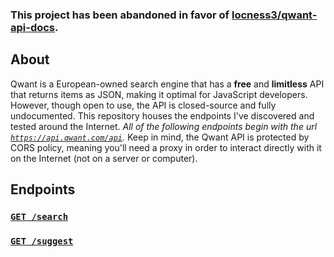 ### This project has been abandoned in favor of [locness3/qwant-api-docs](https://github.com/locness3/qwant-api-docs).

## About
Qwant is a European-owned search engine that has a **free** and **limitless** API that returns items as JSON, making it optimal for JavaScript developers.  However, though open to use, the API is closed-source and fully undocumented.  This repository houses the endpoints I've discovered and tested around the Internet.  _All of the following endpoints begin with the url [`https://api.qwant.com/api`](https://api.qwant.com/api)._  Keep in mind, the Qwant API is protected by CORS policy, meaning you'll need a proxy in order to interact directly with it on the Internet (not on a server or computer).

## Endpoints
### [`GET /search`](search.md)
### [`GET /suggest`](suggest.md)
